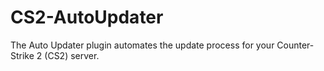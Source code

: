 # CS2-AutoUpdater
 The Auto Updater plugin automates the update process for your Counter-Strike 2 (CS2) server.
